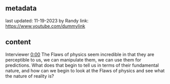 ## metadata
last updated: 11-19-2023 by Randy
link: https://www.youtube.com/dummylink

## content

Interviewer  [0:00](https://www.youtube.com/dummylink&t=0)
The Flaws of physics seem incredible in that they are perceptible to us, we can manipulate them, we can use them for predictions. What does that begin to tell us in terms of their fundamental nature, and how can we begin to look at the Flaws of physics and see what the nature of reality is?

